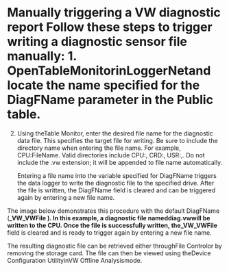 # Manually triggering a VW diagnostic report **Follow these steps to trigger writing a diagnostic sensor file manually:** 1. OpenTableMonitorinLoggerNetand locate the name specified for the DiagFName parameter in the Public table.

2. Using theTable Monitor, enter the desired file name for the diagnostic data file. This specifies the target file for writing. Be sure to include the directory name when entering the file name. For example, CPU:FileName. Valid directories include CPU:, CRD:, USR:,. Do not include the .vw extension; it will be appended to file name automatically.

   Entering a file name into the variable specified for DiagFName triggers the data logger to write the diagnostic file to the specified drive. After the file is written, the DiagFName field is cleared and can be triggered again by entering a new file name.

The image below demonstrates this procedure with the default DiagFName (**\_VW_VWFile **). In this example, a diagnostic file nameddiag.vwwill be written to the CPU. Once the file is successfully written, the**\_VW_VWFile** field is cleared and is ready to trigger again by entering a new file name.

The resulting diagnostic file can be retrieved either throughFile Controlor by removing the storage card. The file can then be viewed using theDevice Configuration UtilityinVW Offline Analysismode.
